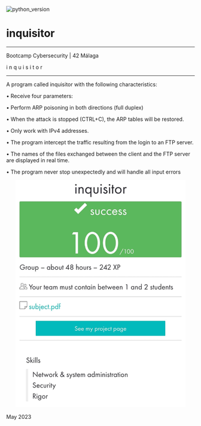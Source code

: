 ![ [python_version](https://img.shields.io/badge/python-3.9%20%7C%203.10-blue) ](https://img.shields.io/badge/python-3.9%20%7C%203.10-blue)
# inquisitor

_____________________________________
 Bootcamp Cybersecurity | 42 Málaga
 
   i  n  q  u  i  s  i  t  o  r
_____________________________________


A program called inquisitor with the following characteristics:

• Receive four parameters: <IP-src> <MAC-src> <IP-target> <MAC-target>

• Perform ARP poisoning in both directions (full duplex)

• When the attack is stopped (CTRL+C), the ARP tables will be restored.

• Only work with IPv4 addresses.

• The program intercept the traffic resulting from the login to an FTP server.

• The names of the files exchanged between the client and the FTP server are displayed in real time.

• The program never stop unexpectedly and will handle all input errors

 <p align="center">
  <img src="./inquisitor.jpeg" alt="image" width="456"/>
</p>
 

May 2023
